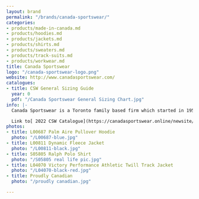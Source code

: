 ```yaml
---
layout: brand
permalink: "/brands/canada-sportswear/"
categories:
- products/made-in-canada.md
- products/hoodies.md
- products/jackets.md
- products/shirts.md
- products/sweaters.md
- products/track-suits.md
- products/workwear.md
title: Canada Sportswear
logo: "/canada-sportswear-logo.png"
website: http://www.canadasportswear.com/
catalogues:
- title: CSW General Sizing Guide
  year: 0
  pdf: "/Canada Sportswear General Sizing Chart.jpg"
info: |-
  Canada Sportswear is a Toronto family based firm which started in 1954. Many of their garments are manufactured in Toronto and they have a very efficient system.

  Link to[ 2022 CSW Catalogue](https://canadasportswear.online/newsite/main-catalogue/)
photos:
- title: L00687 Palm Aire Pullover Hoodie
  photo: "/L00687-blue.jpg"
- title: L00811 Dynamic Fleece Jacket
  photo: "/L00811-black.jpg"
- title: S05805 Ralph Polo Shirt
  photo: "/S05805 real life pic.jpg"
- title: L04070 Victory Performance Athletic Twill Track Jacket
  photo: "/L04070-black-red.jpg"
- title: Proudly Canadian
  photo: "/proudly canadian.jpg"

---
```

